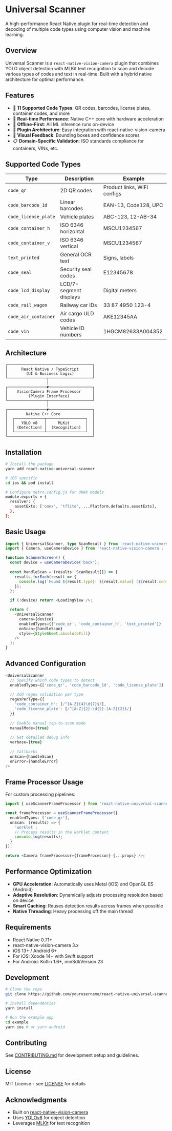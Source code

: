 # Universal Scanner

A high-performance React Native plugin for real-time detection and decoding of multiple code types using computer vision and machine learning.

## Overview

Universal Scanner is a `react-native-vision-camera` plugin that combines YOLO object detection with MLKit text recognition to scan and decode various types of codes and text in real-time. Built with a hybrid native architecture for optimal performance.

## Features

- 🎯 **11 Supported Code Types**: QR codes, barcodes, license plates, container codes, and more
- 🚀 **Real-time Performance**: Native C++ core with hardware acceleration
- 📱 **Offline-First**: All ML inference runs on-device
- 🔌 **Plugin Architecture**: Easy integration with react-native-vision-camera
- 🎨 **Visual Feedback**: Bounding boxes and confidence scores
- 📋 **Domain-Specific Validation**: ISO standards compliance for containers, VINs, etc.

## Supported Code Types

| Type | Description | Example |
|------|-------------|---------|
| `code_qr` | 2D QR codes | Product links, WiFi configs |
| `code_barcode_1d` | Linear barcodes | EAN-13, Code128, UPC |
| `code_license_plate` | Vehicle plates | ABC-123, 12-AB-34 |
| `code_container_h` | ISO 6346 horizontal | MSCU1234567 |
| `code_container_v` | ISO 6346 vertical | MSCU1234567 |
| `text_printed` | General OCR text | Signs, labels |
| `code_seal` | Security seal codes | E12345678 |
| `code_lcd_display` | LCD/7-segment displays | Digital meters |
| `code_rail_wagon` | Railway car IDs | 33 87 4950 123-4 |
| `code_air_container` | Air cargo ULD codes | AKE12345AA |
| `code_vin` | Vehicle ID numbers | 1HGCM82633A004352 |

## Architecture

```
┌─────────────────────────────────────┐
│      React Native / TypeScript      │
│        (UI & Business Logic)        │
└─────────────────┬───────────────────┘
                  │
┌─────────────────▼───────────────────┐
│    VisionCamera Frame Processor     │
│         (Plugin Interface)          │
└─────────────────┬───────────────────┘
                  │
┌─────────────────▼───────────────────┐
│        Native C++ Core              │
│  ┌─────────────┬─────────────────┐  │
│  │   YOLO v8   │     MLKit       │  │
│  │ (Detection) │  (Recognition)  │  │
│  └─────────────┴─────────────────┘  │
└─────────────────────────────────────┘
```

## Installation

```bash
# Install the package
yarn add react-native-universal-scanner

# iOS specific
cd ios && pod install

# Configure metro.config.js for ONNX models
module.exports = {
  resolver: {
    assetExts: ['onnx', 'tflite', ...Platform.defaults.assetExts],
  },
};
```

## Basic Usage

```typescript
import { UniversalScanner, type ScanResult } from 'react-native-universal-scanner';
import { Camera, useCameraDevice } from 'react-native-vision-camera';

function ScannerScreen() {
  const device = useCameraDevice('back');
  
  const handleScan = (results: ScanResult[]) => {
    results.forEach(result => {
      console.log(`Found ${result.type}: ${result.value} (${result.confidence}%)`);
    });
  };

  if (!device) return <LoadingView />;

  return (
    <UniversalScanner
      camera={device}
      enabledTypes={['code_qr', 'code_container_h', 'text_printed']}
      onScan={handleScan}
      style={StyleSheet.absoluteFill}
    />
  );
}
```

## Advanced Configuration

```typescript
<UniversalScanner
  // Specify which code types to detect
  enabledTypes={['code_qr', 'code_barcode_1d', 'code_license_plate']}
  
  // Add regex validation per type
  regexPerType={{
    'code_container_h': [/^[A-Z]{4}\d{7}$/],
    'code_license_plate': [/^[A-Z]{2}-\d{2}-[A-Z]{2}$/]
  }}
  
  // Enable manual tap-to-scan mode
  manualMode={true}
  
  // Get detailed debug info
  verbose={true}
  
  // Callbacks
  onScan={handleScan}
  onError={handleError}
/>
```

## Frame Processor Usage

For custom processing pipelines:

```typescript
import { useScannerFrameProcessor } from 'react-native-universal-scanner';

const frameProcessor = useScannerFrameProcessor({
  enabledTypes: ['code_qr'],
  onScan: (results) => {
    'worklet';
    // Process results in the worklet context
    console.log(results);
  }
});

return <Camera frameProcessor={frameProcessor} {...props} />;
```

## Performance Optimization

- **GPU Acceleration**: Automatically uses Metal (iOS) and OpenGL ES (Android)
- **Adaptive Resolution**: Dynamically adjusts processing resolution based on device
- **Smart Caching**: Reuses detection results across frames when possible
- **Native Threading**: Heavy processing off the main thread

## Requirements

- React Native 0.71+
- react-native-vision-camera 3.x
- iOS 13+ / Android 6+
- For iOS: Xcode 14+ with Swift support
- For Android: Kotlin 1.6+, minSdkVersion 23

## Development

```bash
# Clone the repo
git clone https://github.com/yourusername/react-native-universal-scanner

# Install dependencies
yarn install

# Run the example app
cd example
yarn ios # or yarn android
```

## Contributing

See [CONTRIBUTING.md](CONTRIBUTING.md) for development setup and guidelines.

## License

MIT License - see [LICENSE](LICENSE) for details

## Acknowledgments

- Built on [react-native-vision-camera](https://github.com/mrousavy/react-native-vision-camera)
- Uses [YOLOv8](https://github.com/ultralytics/ultralytics) for object detection
- Leverages [MLKit](https://developers.google.com/ml-kit) for text recognition